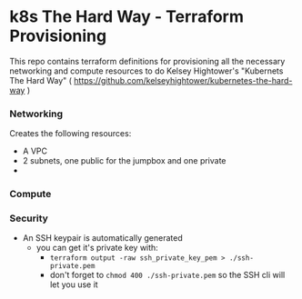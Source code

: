 # k8s The Hard Way - Terraform Provisioning


This repo contains terraform definitions for provisioning all the necessary networking and compute resources to do Kelsey Hightower's "Kubernets The Hard Way" ( https://github.com/kelseyhightower/kubernetes-the-hard-way )


### Networking

Creates the following resources:
- A VPC
- 2 subnets, one public for the jumpbox and one private
- 



### Compute


### Security
- An SSH keypair is automatically generated
    - you can get it's private key with:
       - `terraform output -raw ssh_private_key_pem > ./ssh-private.pem` 
       - don't forget to `chmod 400 ./ssh-private.pem` so the SSH cli will let you use it